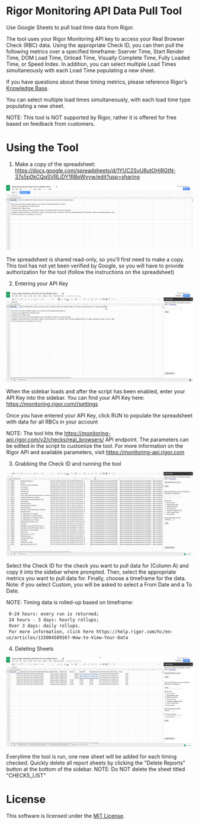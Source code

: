 # Rigor Monitoring API Data Pull Tool

Use Google Sheets to pull load time data from Rigor.

The tool uses your Rigor Monitoring API key to access your Real Browser Check (RBC) data. Using the appropriate Check ID, you can then pull the following metrics over a specified timeframe: Sserver Time, Start Render Time, DOM Load Time, Onload Time, Visually Complete Time, Fully Loaded Time, or Speed Index. In addition, you can select multiple Load Times simultaneously with each Load Time populating a new sheet.

If you have questions about these timing metrics, please reference Rigor’s [Knowledge Base](https://help.rigor.com/hc/en-us/articles/115006741308-Performance-Metrics-Glossary).

You can select multiple load times simultaneously, with each load time type populating a new sheet.

NOTE: This tool is NOT supported by Rigor, rather it is offered for free based on feedback from customers.

# Using the Tool

1. Make a copy of the spreadsheet:  
https://docs.google.com/spreadsheets/d/1YUC2SvU8utOHjRGtN-37s5p0kCQqSVRLiDY1RBpWvyw/edit?usp=sharing  

![Rigor Data Pull - Copy Spreadsheet](https://github.com/Rigor/LoadTimesTool/blob/master/images/data_pull_copy.gif?raw=true)  

   The spreadsheet is shared read-only, so you'll first need to make a copy. This tool has not yet been verified by Google, so you will have to provide authorization for the tool (follow the instructions on the spreadsheet)

2. Entering your API Key 

![Rigor Data Pull - Copy Spreadsheet](https://github.com/Rigor/LoadTimesTool/blob/master/images/data_pull_api_key.gif?raw=true)  

   When the sidebar loads and after the script has been enabled, enter your API Key into the sidebar. You can find your API Key here:      https://monitoring.rigor.com//settings
   
   Once you have entered your API Key, click RUN to populate the spreadsheet with data for all RBCs in your account
   
   NOTE: The tool hits the https://monitoring-api.rigor.com/v2/checks/real_browsers/ API endpoint. The parameters can be edited in the      script to customize the tool. For more information on the Rigor API and available parameters, visit https://monitoring-api.rigor.com

3. Grabbing the Check ID and running the tool

![Rigor Data Pull - Copy Spreadsheet](https://github.com/Rigor/LoadTimesTool/blob/master/images/data_pull_get_metrics.gif?raw=true)  

   Select the Check ID for the check you want to pull data for (Column A) and copy it into the sidebar where prompted. Then, select the appropriate metrics you want to pull data for. Finally, choose a timeframe for the data. Note: if you select Custom, you will be asked to select a From Date and a To Date.
   
   NOTE: Timing data is rolled-up based on timeframe:
   
     0-24 hours: every run is returned;
     24 hours - 3 days: hourly rollups;
     Over 3 days: daily rollups.
     For more information, click here https://help.rigor.com/hc/en-us/articles/115004589167-How-to-View-Your-Data

4. Deleting Sheets

![Rigor Data Pull - Copy Spreadsheet](https://github.com/Rigor/LoadTimesTool/blob/master/images/data_pull_delete.gif?raw=true)  
   
   Everytime the tool is run, one new sheet will be added for each timing checked. Quickly delete all report sheets by clicking the        "Delete Reports" button at the bottom of the sidebar. NOTE: Do NOT delete the sheet titled "CHECKS_LIST"

# License

This software is licensed under the [MIT License](https://github.com/Rigor/LoadTimesTool/blob/master/LICENSE?raw=true).
